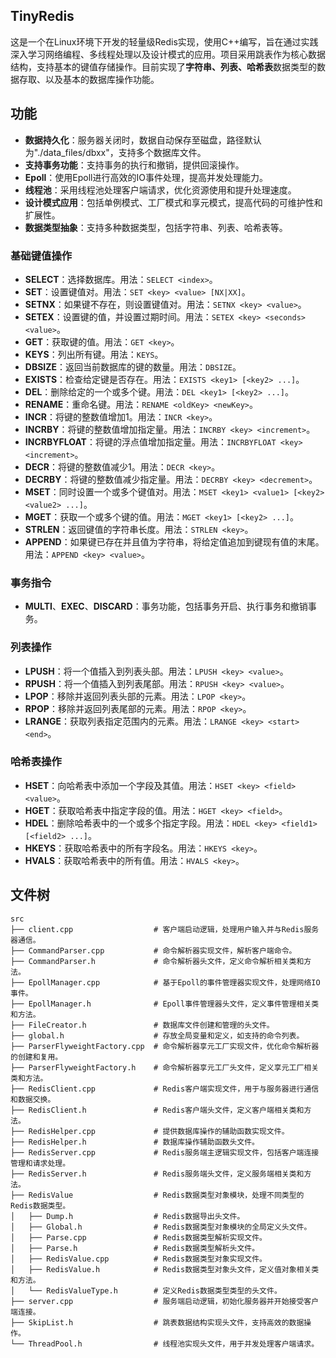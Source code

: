 ## TinyRedis

​	这是一个在Linux环境下开发的轻量级Redis实现，使用C++编写，旨在通过实践深入学习网络编程、多线程处理以及设计模式的应用。项目采用跳表作为核心数据结构，支持基本的键值存储操作。目前实现了**字符串、列表、哈希表**数据类型的数据存取、以及基本的数据库操作功能。

## 功能

- **数据持久化**：服务器关闭时，数据自动保存至磁盘，路径默认为"./data_files/dbxx"，支持多个数据库文件。
- **支持事务功能**：支持事务的执行和撤销，提供回滚操作。
- **Epoll**：使用Epoll进行高效的IO事件处理，提高并发处理能力。
- **线程池**：采用线程池处理客户端请求，优化资源使用和提升处理速度。
- **设计模式应用**：包括单例模式、工厂模式和享元模式，提高代码的可维护性和扩展性。
- **数据类型抽象**：支持多种数据类型，包括字符串、列表、哈希表等。

### 基础键值操作

- **SELECT**：选择数据库。用法：`SELECT <index>`。
- **SET**：设置键值对。用法：`SET <key> <value> [NX|XX]`。
- **SETNX**：如果键不存在，则设置键值对。用法：`SETNX <key> <value>`。
- **SETEX**：设置键的值，并设置过期时间。用法：`SETEX <key> <seconds> <value>`。
- **GET**：获取键的值。用法：`GET <key>`。
- **KEYS**：列出所有键。用法：`KEYS`。
- **DBSIZE**：返回当前数据库的键的数量。用法：`DBSIZE`。
- **EXISTS**：检查给定键是否存在。用法：`EXISTS <key1> [<key2> ...]`。
- **DEL**：删除给定的一个或多个键。用法：`DEL <key1> [<key2> ...]`。
- **RENAME**：重命名键。用法：`RENAME <oldKey> <newKey>`。
- **INCR**：将键的整数值增加1。用法：`INCR <key>`。
- **INCRBY**：将键的整数值增加指定量。用法：`INCRBY <key> <increment>`。
- **INCRBYFLOAT**：将键的浮点值增加指定量。用法：`INCRBYFLOAT <key> <increment>`。
- **DECR**：将键的整数值减少1。用法：`DECR <key>`。
- **DECRBY**：将键的整数值减少指定量。用法：`DECRBY <key> <decrement>`。
- **MSET**：同时设置一个或多个键值对。用法：`MSET <key1> <value1> [<key2> <value2> ...]`。
- **MGET**：获取一个或多个键的值。用法：`MGET <key1> [<key2> ...]`。
- **STRLEN**：返回键值的字符串长度。用法：`STRLEN <key>`。
- **APPEND**：如果键已存在并且值为字符串，将给定值追加到键现有值的末尾。用法：`APPEND <key> <value>`。

### 事务指令

- **MULTI**、**EXEC**、**DISCARD**：事务功能，包括事务开启、执行事务和撤销事务。

### 列表操作

- **LPUSH**：将一个值插入到列表头部。用法：`LPUSH <key> <value>`。
- **RPUSH**：将一个值插入到列表尾部。用法：`RPUSH <key> <value>`。
- **LPOP**：移除并返回列表头部的元素。用法：`LPOP <key>`。
- **RPOP**：移除并返回列表尾部的元素。用法：`RPOP <key>`。
- **LRANGE**：获取列表指定范围内的元素。用法：`LRANGE <key> <start> <end>`。

### 哈希表操作

- **HSET**：向哈希表中添加一个字段及其值。用法：`HSET <key> <field> <value>`。
- **HGET**：获取哈希表中指定字段的值。用法：`HGET <key> <field>`。
- **HDEL**：删除哈希表中的一个或多个指定字段。用法：`HDEL <key> <field1> [<field2> ...]`。
- **HKEYS**：获取哈希表中的所有字段名。用法：`HKEYS <key>`。
- **HVALS**：获取哈希表中的所有值。用法：`HVALS <key>`。

## 文件树
```
src
├── client.cpp                  # 客户端启动逻辑，处理用户输入并与Redis服务器通信。
├── CommandParser.cpp           # 命令解析器实现文件，解析客户端命令。
├── CommandParser.h             # 命令解析器头文件，定义命令解析相关类和方法。
├── EpollManager.cpp            # 基于Epoll的事件管理器实现文件，处理网络IO事件。
├── EpollManager.h              # Epoll事件管理器头文件，定义事件管理相关类和方法。
├── FileCreator.h               # 数据库文件创建和管理的头文件。
├── global.h                    # 存放全局变量和定义，如支持的命令列表。
├── ParserFlyweightFactory.cpp  # 命令解析器享元工厂实现文件，优化命令解析器的创建和复用。
├── ParserFlyweightFactory.h    # 命令解析器享元工厂头文件，定义享元工厂相关类和方法。
├── RedisClient.cpp             # Redis客户端实现文件，用于与服务器进行通信和数据交换。
├── RedisClient.h               # Redis客户端头文件，定义客户端相关类和方法。
├── RedisHelper.cpp             # 提供数据库操作的辅助函数实现文件。
├── RedisHelper.h               # 数据库操作辅助函数头文件。
├── RedisServer.cpp             # Redis服务端主逻辑实现文件，包括客户端连接管理和请求处理。
├── RedisServer.h               # Redis服务端头文件，定义服务端相关类和方法。
├── RedisValue                  # Redis数据类型对象模块，处理不同类型的Redis数据类型。
│   ├── Dump.h                  # Redis数据导出头文件。
│   ├── Global.h                # Redis数据类型对象模块的全局定义头文件。
│   ├── Parse.cpp               # Redis数据类型解析实现文件。
│   ├── Parse.h                 # Redis数据类型解析头文件。
│   ├── RedisValue.cpp          # Redis数据类型对象实现文件。
│   ├── RedisValue.h            # Redis数据类型对象头文件，定义值对象相关类和方法。
│   └── RedisValueType.h        # 定义Redis数据类型类型的头文件。
├── server.cpp                  # 服务端启动逻辑，初始化服务器并开始接受客户端连接。
├── SkipList.h                  # 跳表数据结构实现头文件，支持高效的数据操作。
└── ThreadPool.h                # 线程池实现头文件，用于并发处理客户端请求。
```
